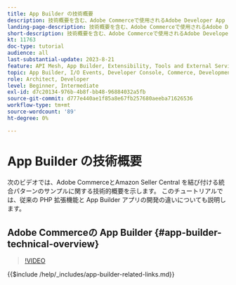 ```yaml
---
title: App Builder の技術概要
description: 技術概要を含む、Adobe Commerceで使用されるAdobe Developer App Builder について説明します
landing-page-description: 技術概要を含む、Adobe Commerceで使用されるAdobe Developer App Builder について説明します
short-description: 技術概要を含む、Adobe Commerceで使用されるAdobe Developer App Builder について説明します
kt: 11763
doc-type: tutorial
audience: all
last-substantial-update: 2023-8-21
feature: API Mesh, App Builder, Extensibility, Tools and External Services, Backend Development
topic: App Builder, I/O Events, Developer Console, Commerce, Development, Integrations
role: Architect, Developer
level: Beginner, Intermediate
exl-id: d7c20134-976b-4b8f-bb48-96884032a5fb
source-git-commit: d777e440ae1f85a8e67fb257680aeeba71626536
workflow-type: tm+mt
source-wordcount: '89'
ht-degree: 0%

---
```


# App Builder の技術概要

次のビデオでは、Adobe CommerceとAmazon Seller Central を結び付ける統合パターンのサンプルに関する技術的概要を示します。 このチュートリアルでは、従来の PHP 拡張機能と App Builder アプリの開発の違いについても説明します。


## Adobe Commerceの App Builder {#app-builder-technical-overview}

>[!VIDEO](https://video.tv.adobe.com/v/3413512?quality=12&learn=on)

{{$include /help/_includes/app-builder-related-links.md}}

